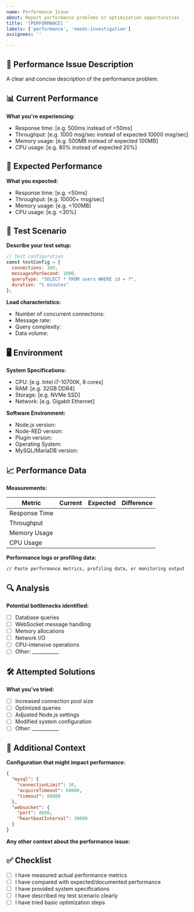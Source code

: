 ```yaml
---
name: Performance Issue
about: Report performance problems or optimization opportunities
title: '[PERFORMANCE] '
labels: ['performance', 'needs-investigation']
assignees: ''

---
```


## 🚀 Performance Issue Description

A clear and concise description of the performance problem.

## 📊 Current Performance

**What you're experiencing:**
- Response time: [e.g. 500ms instead of <50ms]
- Throughput: [e.g. 1000 msg/sec instead of expected 10000 msg/sec]
- Memory usage: [e.g. 500MB instead of expected 100MB]
- CPU usage: [e.g. 80% instead of expected 20%]

## 🎯 Expected Performance

**What you expected:**
- Response time: [e.g. <50ms]
- Throughput: [e.g. 10000+ msg/sec]
- Memory usage: [e.g. <100MB]
- CPU usage: [e.g. <30%]

## 🔧 Test Scenario

**Describe your test setup:**

```javascript
// Test configuration
const testConfig = {
  connections: 100,
  messagesPerSecond: 1000,
  queryType: "SELECT * FROM users WHERE id = ?",
  duration: "5 minutes"
};
```

**Load characteristics:**
- Number of concurrent connections: 
- Message rate: 
- Query complexity: 
- Data volume: 

## 🖥️ Environment

**System Specifications:**
- CPU: [e.g. Intel i7-10700K, 8 cores]
- RAM: [e.g. 32GB DDR4]
- Storage: [e.g. NVMe SSD]
- Network: [e.g. Gigabit Ethernet]

**Software Environment:**
- Node.js version: 
- Node-RED version: 
- Plugin version: 
- Operating System: 
- MySQL/MariaDB version: 

## 📈 Performance Data

**Measurements:**

| Metric | Current | Expected | Difference |
|--------|---------|----------|------------|
| Response Time | | | |
| Throughput | | | |
| Memory Usage | | | |
| CPU Usage | | | |

**Performance logs or profiling data:**
```
// Paste performance metrics, profiling data, or monitoring output
```

## 🔍 Analysis

**Potential bottlenecks identified:**
- [ ] Database queries
- [ ] WebSocket message handling
- [ ] Memory allocations
- [ ] Network I/O
- [ ] CPU-intensive operations
- [ ] Other: ___________

## 🛠️ Attempted Solutions

**What you've tried:**
- [ ] Increased connection pool size
- [ ] Optimized queries
- [ ] Adjusted Node.js settings
- [ ] Modified system configuration
- [ ] Other: ___________

## 📝 Additional Context

**Configuration that might impact performance:**

```json
{
  "mysql": {
    "connectionLimit": 10,
    "acquireTimeout": 60000,
    "timeout": 60000
  },
  "websocket": {
    "port": 8080,
    "heartbeatInterval": 30000
  }
}
```

**Any other context about the performance issue:**

## ✅ Checklist

- [ ] I have measured actual performance metrics
- [ ] I have compared with expected/documented performance
- [ ] I have provided system specifications
- [ ] I have described my test scenario clearly
- [ ] I have tried basic optimization steps
